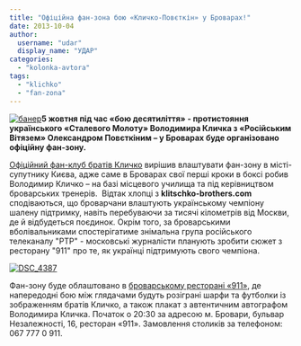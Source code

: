 ```yaml
---
title: "Офіційна фан-зона бою «Кличко-Повєткін» у Броварах!"
date: 2013-10-04
author: 
  username: "udar"
  display_name: "УДАР"
categories: 
  - "kolonka-avtora"
tags: 
  - "klichko"
  - "fan-zona"
---
```


[![банер](https://mpz.brovary.org/wp-content/uploads/2013/10/baner.jpg)](https://mpz.brovary.org/wp-content/uploads/2013/10/baner.jpg)**5 жовтня під час «бою десятиліття» - протистояння українського «Сталевого Молоту» Володимира Кличка з «Російським Вітязем» Олександром Повєткіним – у Броварах буде організовано офіційну фан-зону.**

[Офіційний фан-клуб братів Кличко](https://klitschko-brothers.com/) вирішив влаштувати фан-зону в місті-супутнику Києва, адже саме в Броварах свої перші кроки в боксі робив Володимир Кличко – на базі місцевого училища та під керівництвом броварських тренерів.  Відтак хлопці з **klitschko-brothers.com** сподіваються, що броварчани влаштують українському чемпіону шалену підтримку, навіть перебуваючи за тисячі кілометрів від Москви, де й відбудеться поєдинок. Окрім того, за броварськими вболівальниками спостерігатиме знімальна група російського телеканалу "РТР" - московські журналісти планують зробити сюжет з ресторану "911" про те, як українці підтримують свого чемпіона.

[![DSC_4387](https://mpz.brovary.org/wp-content/uploads/2013/10/DSC_4387.jpg)](https://mpz.brovary.org/wp-content/uploads/2013/10/DSC_4387.jpg)

Фан-зону буде облаштовано в [броварському ресторані «911»](https://www.facebook.com/PartyBar911?fref=ts), де напередодні бою між глядачами будуть розіграні шарфи та футболки із зображенням братів Кличко, а також плакат з автентичним автографом Володимира Кличка. Початок о 20:30 за адресою м. Бровари, бульвар Незалежності, 16, ресторан «911». Замовлення столиків за телефоном: 067 777 0 911.
